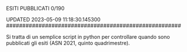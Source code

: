 ESITI PUBBLICATI 0/190 

UPDATED 2023-05-09 11:18:30.145300
######################################################

Si tratta di un semplice script in python per controllare quando sono pubblicati gli esiti (ASN 2021, quinto quadrimestre).

